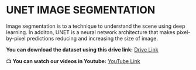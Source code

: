 # UNET IMAGE SEGMENTATION
Image segmentation is to a technique to understand the scene using deep learning. In additon, UNET is a neural network architecture that makes pixel-by-pixel predictions reducing and increasing the size of image.

**You can download the dataset using this drive link:** [Drive Link]([https://www.youtube.com/watch?v=u9SMgh-NV6s](https://drive.google.com/file/d/1Ty-RW_BWYqzanvGBGYWIMXU_dkjCLzwu/view?usp=sharing))

📺 **You can watch our videos in Youtube:** [YouTube Link](https://www.youtube.com/watch?v=u9SMgh-NV6s)
